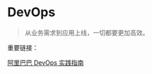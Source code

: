 # DevOps

> 从业务需求到应用上线，一切都要更加高效。

重要链接：

[阿里巴巴 DevOps 实践指南](https://ucc-private-download.oss-cn-beijing.aliyuncs.com/b0a056d974f145f289fe10f205dee682.pdf?Expires=1631364551&OSSAccessKeyId=LTAIvsP3ECkg%C3%A54Nm9&Signature=gwHksH4Mj2kPdqarmIbUD01kKxs%3D)
